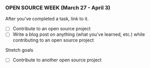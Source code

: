 ### OPEN SOURCE WEEK (March 27 - April 3)

After you've completed a task, link to it.

- [ ] Contribute to an open source project
- [ ] Write a blog post on anything (what you've learned, etc.) while contributing to an open source project

Stretch goals

- [ ] Contribute to another open source project
